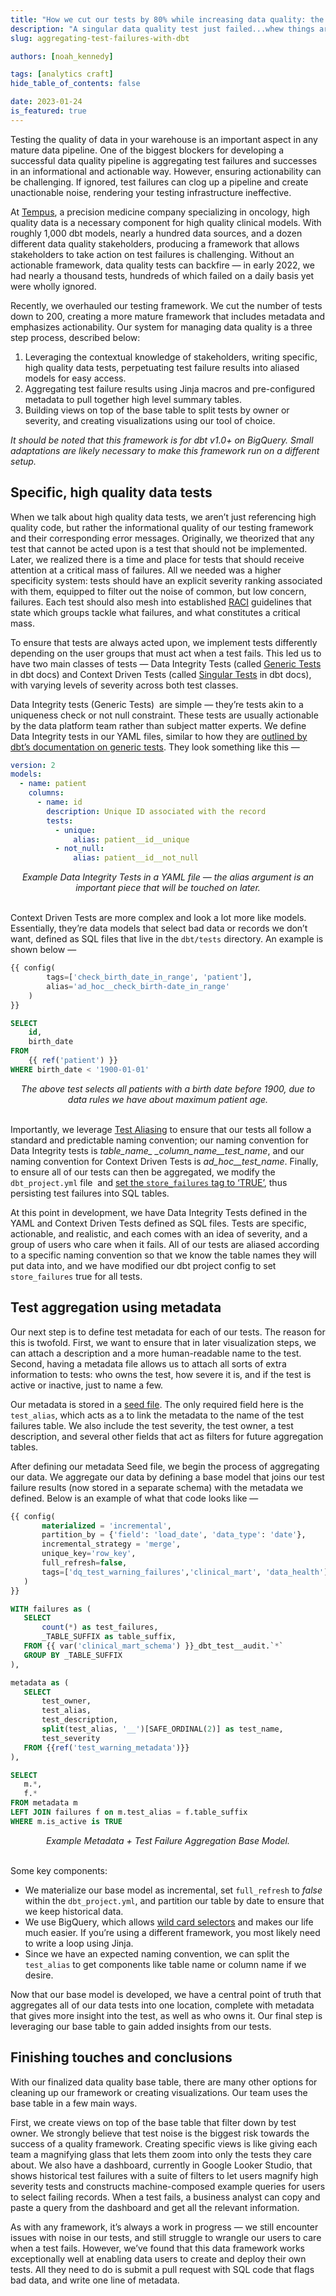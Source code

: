 ```yaml
---
title: "How we cut our tests by 80% while increasing data quality: the power of aggregating test failures in dbt"
description: "A singular data quality test just failed...whew things are still ok — when *many* dbt tests fail, how do you make those failures actionable? Noah explores how aggregating test failures in dbt led to more informative, actionable, and self-service testing initiatives for end data users."
slug: aggregating-test-failures-with-dbt

authors: [noah_kennedy]

tags: [analytics craft]
hide_table_of_contents: false

date: 2023-01-24
is_featured: true
---
```


Testing the quality of data in your warehouse is an important aspect in any mature data pipeline. One of the biggest blockers for developing a successful data quality pipeline is aggregating test failures and successes in an informational and actionable way. However, ensuring actionability can be challenging. If ignored, test failures can clog up a pipeline and create unactionable noise, rendering your testing infrastructure ineffective.

<!--truncate-->

At [Tempus](https://www.tempus.com/), a precision medicine company specializing in oncology, high quality data is a necessary component for high quality clinical models. With roughly 1,000 dbt models, nearly a hundred data sources, and a dozen different data quality stakeholders, producing a framework that allows stakeholders to take action on test failures is challenging. Without an actionable framework, data quality tests can backfire — in early 2022, we had nearly a thousand tests, hundreds of which failed on a daily basis yet were wholly ignored. 

Recently, we overhauled our testing framework. We cut the number of tests down to 200, creating a more mature framework that includes metadata and emphasizes actionability. Our system for managing data quality is a three step process, described below:

1. Leveraging the contextual knowledge of stakeholders, writing specific, high quality data tests, perpetuating test failure results into aliased models for easy access. 
1. Aggregating test failure results using Jinja macros and pre-configured metadata to pull together high level summary tables. 
1. Building views on top of the base table to split tests by owner or severity, and creating visualizations using our tool of choice.

_It should be noted that this framework is for dbt v1.0+ on BigQuery. Small adaptations are likely necessary to make this framework run on a different setup._

## Specific, high quality data tests

When we talk about high quality data tests, we aren’t just referencing high quality code, but rather the informational quality of our testing framework and their corresponding error messages. Originally, we theorized that any test that cannot be acted upon is a test that should not be implemented. Later, we realized there is a time and place for tests that should receive attention at a critical mass of failures. All we needed was a higher specificity system: tests should have an explicit severity ranking associated with them, equipped to filter out the noise of common, but low concern, failures. Each test should also mesh into established [RACI](https://project-management.com/understanding-responsibility-assignment-matrix-raci-matrix/) guidelines that state which groups tackle what failures, and what constitutes a critical mass.

To ensure that tests are always acted upon, we implement tests differently depending on the user groups that must act when a test fails. This led us to have two main classes of tests — Data Integrity Tests (called [Generic Tests](https://docs.getdbt.com/docs/build/tests) in dbt docs) and Context Driven Tests (called [Singular Tests](https://docs.getdbt.com/docs/build/tests#singular-data-tests) in dbt docs), with varying levels of severity across both test classes.

Data Integrity tests (Generic Tests)  are simple — they’re tests akin to a uniqueness check or not null constraint. These tests are usually actionable by the data platform team rather than subject matter experts. We define Data Integrity tests in our YAML files, similar to how they are [outlined by dbt’s documentation on generic tests](https://docs.getdbt.com/docs/build/tests). They look something like this —

```yaml
version: 2
models:
  - name: patient
    columns:
      - name: id
        description: Unique ID associated with the record
        tests:
          - unique:
              alias: patient__id__unique
          - not_null:
              alias: patient__id__not_null
```
<center><i>Example Data Integrity Tests in a YAML file — the alias argument is an important piece that will be touched on later.</i></center><br />

Context Driven Tests are more complex and look a lot more like models. Essentially, they’re data models that select bad data or records we don’t want, defined as SQL files that live in the `dbt/tests` directory. An example is shown below —

```sql
{{ config(
        tags=['check_birth_date_in_range', 'patient'],
        alias='ad_hoc__check_birth-date_in_range'
    )
}}

SELECT
    id,
    birth_date
FROM
    {{ ref('patient') }}
WHERE birth_date < '1900-01-01'
```
<center><i>The above test selects all patients with a birth date before 1900, due to data rules we have about maximum patient age.</i></center><br />

Importantly, we leverage [Test Aliasing](https://docs.getdbt.com/reference/resource-configs/alias) to ensure that our tests all follow a standard and predictable naming convention; our naming convention for Data Integrity tests is *table_name_ _column_name__test_name*, and our naming convention for Context Driven Tests is *ad_hoc__test_name*. Finally, to ensure all of our tests can then be aggregated, we modify the `dbt_project.yml` file  and [set the `store_failures` tag to ‘TRUE’](https://docs.getdbt.com/reference/resource-configs/store_failures), thus persisting test failures into SQL tables.

At this point in development, we have Data Integrity Tests defined in the YAML and Context Driven Tests defined as SQL files. Tests are specific, actionable, and realistic, and each comes with an idea of severity, and a group of users who care when it fails. All of our tests are aliased according to a specific naming convention so that we know the table names they will put data into, and we have modified our dbt project config to set `store_failures` true for all tests.

## Test aggregation using metadata

Our next step is to define test metadata for each of our tests. The reason for this is twofold. First, we want to ensure that in later visualization steps, we can attach a description and a more human-readable name to the test. Second, having a metadata file allows us to attach all sorts of extra information to tests: who owns the test, how severe it is, and if the test is active or inactive, just to name a few.

Our metadata is stored in a [seed file](https://docs.getdbt.com/docs/build/seeds). The only required field here is the `test_alias`, which acts as a <Term id="primary-key"/> to link the metadata to the name of the test failures table. We also include the test severity, the test owner, a test description, and several other fields that act as filters for future aggregation tables.

After defining our metadata Seed file, we begin the process of aggregating our data. We aggregate our data by defining a base model that joins our test failure results (now stored in a separate schema) with the metadata we defined. Below is an example of what that code looks like —

```sql
{{ config(
       materialized = 'incremental',
       partition_by = {'field': 'load_date', 'data_type': 'date'},
       incremental_strategy = 'merge',
       unique_key='row_key',
       full_refresh=false,
       tags=['dq_test_warning_failures','clinical_mart', 'data_health']
   )
}}

WITH failures as (
   SELECT
       count(*) as test_failures,
       _TABLE_SUFFIX as table_suffix,
   FROM {{ var('clinical_mart_schema') }}_dbt_test__audit.`*`
   GROUP BY _TABLE_SUFFIX
),

metadata as (
   SELECT
       test_owner,
       test_alias,
       test_description,
       split(test_alias, '__')[SAFE_ORDINAL(2)] as test_name,
       test_severity
   FROM {{ref('test_warning_metadata')}}
),

SELECT
   m.*,
   f.*
FROM metadata m
LEFT JOIN failures f on m.test_alias = f.table_suffix
WHERE m.is_active is TRUE
```
<center><i>Example Metadata + Test Failure Aggregation Base Model.</i></center><br />

Some key components:

- We materialize our base model as incremental, set `full_refresh` to *false* within the `dbt_project.yml`, and partition our table by date to ensure that we keep historical data.
- We use BigQuery, which allows [wild card selectors](https://cloud.google.com/bigquery/docs/querying-wildcard-tables) and makes our life much easier. If you’re using a different framework, you most likely need to write a loop using Jinja.
- Since we have an expected naming convention, we can split the `test_alias` to get components like table name or column name if we desire.

Now that our base model is developed, we have a central point of truth that aggregates all of our data tests into one location, complete with metadata that gives more insight into the test, as well as who owns it. Our final step is leveraging our base table to gain added insights from our tests.

## Finishing touches and conclusions

With our finalized data quality base table, there are many other options for cleaning up our framework or creating visualizations. Our team uses the base table in a few main ways.

First, we create views on top of the base table that filter down by test owner. We strongly believe that test noise is the biggest risk towards the success of a quality framework. Creating specific views is like giving each team a magnifying glass that lets them zoom into only the tests they care about. We also have a dashboard, currently in Google Looker Studio, that shows historical test failures with a suite of filters to let users magnify high severity tests and constructs machine-composed example queries for users to select failing records. When a test fails, a business analyst can copy and paste a query from the dashboard and get all the relevant information.

As with any framework, it’s always a work in progress — we still encounter issues with noise in our tests, and still struggle to wrangle our users to care when a test fails. However, we’ve found that this data framework works exceptionally well at enabling data users to create and deploy their own tests. All they need to do is submit a pull request with SQL code that flags bad data, and write one line of metadata.